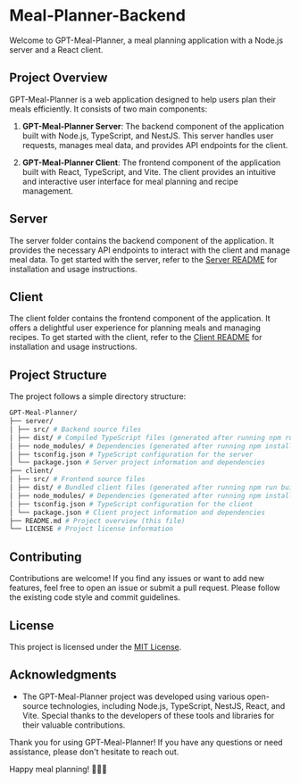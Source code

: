 # Meal-Planner-Backend

Welcome to GPT-Meal-Planner, a meal planning application with a Node.js server and a React client.

## Project Overview

GPT-Meal-Planner is a web application designed to help users plan their meals efficiently. It consists of two main components:

1. **GPT-Meal-Planner Server**: The backend component of the application built with Node.js, TypeScript, and NestJS. This server handles user requests, manages meal data, and provides API endpoints for the client.

2. **GPT-Meal-Planner Client**: The frontend component of the application built with React, TypeScript, and Vite. The client provides an intuitive and interactive user interface for meal planning and recipe management.

## Server

The server folder contains the backend component of the application. It provides the necessary API endpoints to interact with the client and manage meal data. To get started with the server, refer to the [Server README](./server/README.md) for installation and usage instructions.

## Client

The client folder contains the frontend component of the application. It offers a delightful user experience for planning meals and managing recipes. To get started with the client, refer to the [Client README](./client/README.md) for installation and usage instructions.

## Project Structure

The project follows a simple directory structure:

```bash
GPT-Meal-Planner/
├── server/
│ ├── src/ # Backend source files
│ ├── dist/ # Compiled TypeScript files (generated after running npm run build)
│ ├── node_modules/ # Dependencies (generated after running npm install)
│ ├── tsconfig.json # TypeScript configuration for the server
│ └── package.json # Server project information and dependencies
├── client/
│ ├── src/ # Frontend source files
│ ├── dist/ # Bundled client files (generated after running npm run build)
│ ├── node_modules/ # Dependencies (generated after running npm install)
│ ├── tsconfig.json # TypeScript configuration for the client
│ └── package.json # Client project information and dependencies
├── README.md # Project overview (this file)
└── LICENSE # Project license information
```

## Contributing

Contributions are welcome! If you find any issues or want to add new features, feel free to open an issue or submit a pull request. Please follow the existing code style and commit guidelines.

## License

This project is licensed under the [MIT License](LICENSE).

## Acknowledgments

- The GPT-Meal-Planner project was developed using various open-source technologies, including Node.js, TypeScript, NestJS, React, and Vite. Special thanks to the developers of these tools and libraries for their valuable contributions.

Thank you for using GPT-Meal-Planner! If you have any questions or need assistance, please don't hesitate to reach out.

Happy meal planning! 🍔🍕🥗
